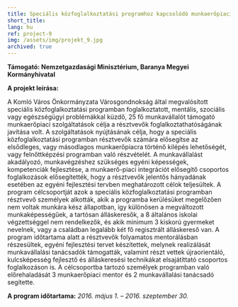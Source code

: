 ```yaml
---
title: Speciális közfoglalkoztatási programhoz kapcsolódó munkaerőpiaci szolgáltatás nyújtása Komlón – központi munkaerőpiaci program
short_title:
lang: hu
ref: project-9
img: /assets/img/projekt_9.jpg
archived: true
---
```


__Támogató: Nemzetgazdasági Minisztérium, Baranya Megyei Kormányhivatal__

__A projekt leírása:__

A Komló Város Önkormányzata Városgondnokság által megvalósított speciális közfoglalkoztatási programban foglalkoztatott, mentális, szociális vagy egészségügyi problémákkal küzdő, 25 fő munkavállalót támogató munkaerőpiaci szolgáltatások célja a résztvevők foglalkoztathatóságának javítása volt.
A szolgáltatások nyújtásának célja, hogy a speciális közfoglalkoztatási programban résztvevők számára elősegítse az elsődleges, vagy másodlagos munkaerőpiacra történő kilépés lehetőségét, vagy felnőttképzési programban való részvételét. A munkavállalást akadályozó, munkavégzéshez szükséges egyéni képességek, kompetenciák fejlesztése, a munkaerő-piaci integrációt elősegítő csoportos foglalkozások elősegítették, hogy a résztvevők jelentős hányadának esetében az egyéni fejlesztési tervben meghatározott célok teljesültek.
A program célcsoportját azok a speciális közfoglalkoztatási programban résztvevő személyek alkották, akik a programba kerülésüket megelőzően nem voltak munkára kész állapotban, így különösen a megváltozott munkaképességűek, a tartósan álláskeresők, a 8 általános iskolai végzettséggel nem rendelkezők, és akik minimum 3 kiskorú gyermeket nevelnek, vagy a családban legalább két fő regisztrált álláskereső van.
A program időtartama alatt a résztvevők folyamatos mentorálásban részesültek, egyéni fejlesztési tervet készítettek, melynek realizálását munkavállalási tanácsadók támogatták, valamint részt vettek újraorientáló, kulcsképesség fejlesztő és álláskeresési technikákat elsajátíttató csoportos foglalkozáson is. A célcsoportba tartozó személyek programban való előrehaladását 3 munkaerőpiaci mentor és 2 munkavállalási tanácsadó segítette.

__A program időtartama:__ _2016. május 1. – 2016. szeptember 30._
